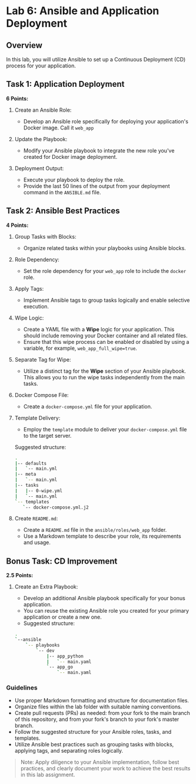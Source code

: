 # Lab 6: Ansible and Application Deployment

## Overview

In this lab, you will utilize Ansible to set up a Continuous Deployment (CD) process for your application.

## Task 1: Application Deployment

**6 Points:**

1. Create an Ansible Role:
   - Develop an Ansible role specifically for deploying your application's Docker image. Call it `web_app`

2. Update the Playbook:
   - Modify your Ansible playbook to integrate the new role you've created for Docker image deployment.

3. Deployment Output:
   - Execute your playbook to deploy the role.
   - Provide the last 50 lines of the output from your deployment command in the `ANSIBLE.md` file.

## Task 2: Ansible Best Practices

**4 Points:**

1. Group Tasks with Blocks:
   - Organize related tasks within your playbooks using Ansible blocks.

2. Role Dependency:
   - Set the role dependency for your `web_app` role to include the `docker` role.

3. Apply Tags:
   - Implement Ansible tags to group tasks logically and enable selective execution.

4. Wipe Logic:
   - Create a YAML file with a **Wipe** logic for your application. This should include removing your Docker container and all related files.
   - Ensure that this wipe process can be enabled or disabled by using a variable, for example, `web_app_full_wipe=true`.

5. Separate Tag for Wipe:
   - Utilize a distinct tag for the **Wipe** section of your Ansible playbook. This allows you to run the wipe tasks independently from the main tasks.

6. Docker Compose File:
   - Create a `docker-compose.yml` file for your application.

7. Template Delivery:
   - Employ the `template` module to deliver your `docker-compose.yml` file to the target server.

   Suggested structure:

   ```sh
   .
   |-- defaults
   |   `-- main.yml
   |-- meta
   |   `-- main.yml
   |-- tasks
   |   |-- 0-wipe.yml
   |   `-- main.yml
   `-- templates
      `-- docker-compose.yml.j2
   ```

8. Create `README.md`:
   - Create a `README.md` file in the `ansible/roles/web_app` folder.
   - Use a Markdown template to describe your role, its requirements and usage.

## Bonus Task: CD Improvement

**2.5 Points:**

1. Create an Extra Playbook:
   - Develop an additional Ansible playbook specifically for your bonus application.
   - You can reuse the existing Ansible role you created for your primary application or create a new one.
   - Suggested structure:

   ```sh
   .
   `--ansible
       `-- playbooks
           `-- dev
               |-- app_python
               |   `-- main.yaml
               `-- app_go
                   `-- main.yaml
   ```

### Guidelines

- Use proper Markdown formatting and structure for documentation files.
- Organize files within the lab folder with suitable naming conventions.
- Create pull requests (PRs) as needed: from your fork to the main branch of this repository, and from your fork's branch to your fork's master branch.
- Follow the suggested structure for your Ansible roles, tasks, and templates.
- Utilize Ansible best practices such as grouping tasks with blocks, applying tags, and separating roles logically.

> Note: Apply diligence to your Ansible implementation, follow best practices, and clearly document your work to achieve the best results in this lab assignment.